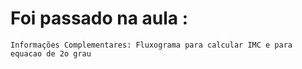 # Foi passado na aula :
    Informações Complementares: Fluxograma para calcular IMC e para equacao de 2o grau